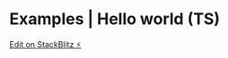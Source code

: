 # Examples | Hello world (TS)

[Edit on StackBlitz ⚡️](https://stackblitz.com/edit/smplr-hello-world-ts)
